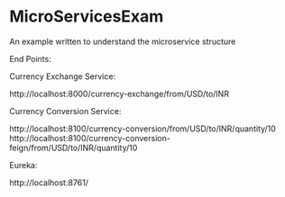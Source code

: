 # MicroServicesExam
 An example written to understand the microservice structure
 
 End Points:
 
Currency Exchange Service:

http://localhost:8000/currency-exchange/from/USD/to/INR

Currency Conversion Service:

http://localhost:8100/currency-conversion/from/USD/to/INR/quantity/10
http://localhost:8100/currency-conversion-feign/from/USD/to/INR/quantity/10

Eureka:

http://localhost:8761/
